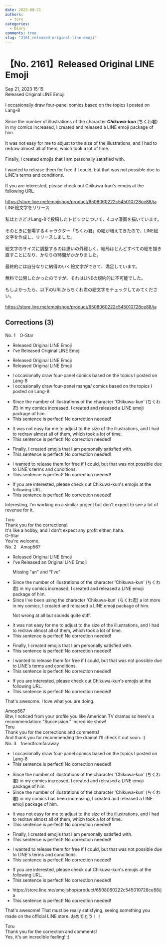 ```yaml
---
date: 2023-09-21
authors:
  - toru
categories:
  - Diary
comments: true
slug: "2161_released-original-line-emoji"
---
```


# 【No. 2161】Released Original LINE Emoji
<div class="date">Sep 21, 2023 15:15</div>
<div id="post"><div id="body_show_ori">
Released Original LINE Emoji<br/><br/>I occasionally draw four-panel comics based on the topics I posted on Lang-8<br/><br/>Since the number of illustrations of the character <strong><em>Chikuwa-kun</em></strong> (ちくわ君) in my comics increased, I created and released a LINE emoji package of him.<br/><br/>It was not easy for me to adjust to the size of the illustrations, and I had to redraw almost all of them, which took a lot of time.<br/><br/>Finally, I created emojis that I am personally satisfied with.<br/><br/>I wanted to release them for free if I could, but that was not possible due to LINE's terms and conditions.<br/><br/>If you are interested, please check out Chikuwa-kun's emojis at the following URL.<br/><br/><a href="https://store.line.me/emojishop/product/6508060222c545010728ce88/ja" target="_blank">https://store.line.me/emojishop/product/6508060222c545010728ce88/ja</a>
</div></div>

<!-- more -->

<div id="post_ja"><div id="body_show_mo">
LINE絵文字をリリース<br/><br/>私はときどきLang-8で投稿したトピックについて、4コマ漫画を描いています。<br/><br/>そのときに登場するキャラクター「ちくわ君」の絵が増えてきたので、LINE絵文字を作成し、リリースしました。<br/><br/>絵文字のサイズに調整するのは思いの外難しく、結局ほとんどすべての絵を描き直すことになり、かなりの時間がかかりました。<br/><br/>最終的には自分なりに納得のいく絵文字ができて、満足しています。<br/><br/>無料で公開したかったのですが、それはLINEの規約的に不可能でした。<br/><br/>もしよかったら、以下のURLからちくわ君の絵文字をチェックしてみてください。<br/><br/><a href="https://store.line.me/emojishop/product/6508060222c545010728ce88/ja" target="_blank">https://store.line.me/emojishop/product/6508060222c545010728ce88/ja</a>
</div></div>

## Corrections (3)
<div id="block"><div class="first_name"> No. 1　<span class="just_name">O-Star</span></div><div id="block2">
<ul class="correction_field">
<li class="incorrect">Released Original LINE Emoji</li>
<li class="corrected correct">
<span class="f_bold">I've</span> Released Original LINE Emoji
</li>
</ul>
<ul class="correction_field">
<li class="incorrect">Released Original LINE Emoji</li>
<li class="corrected correct">
<span class="sline"><span class="f_red">Released Original LINE Emoji</span></span>
</li>
</ul>
<ul class="correction_field">
<li class="incorrect">I occasionally draw four-panel comics based on the topics I posted on Lang-8</li>
<li class="corrected correct">
I occasionally draw four-pane<span class="f_blue">l manga/ comics</span> based on the topics I posted on Lang-8
</li>
</ul>
<ul class="correction_field">
<li class="incorrect">Since the number of illustrations of the character 'Chikuwa-kun' (ちくわ君) in my comics increased, I created and released a LINE emoji package of him.</li>
<li class="corrected perfect">This sentence is perfect! No correction needed!</li>
</ul>
<ul class="correction_field">
<li class="incorrect">It was not easy for me to adjust to the size of the illustrations, and I had to redraw almost all of them, which took a lot of time.</li>
<li class="corrected perfect">This sentence is perfect! No correction needed!</li>
</ul>
<ul class="correction_field">
<li class="incorrect">Finally, I created emojis that I am personally satisfied with.</li>
<li class="corrected perfect">This sentence is perfect! No correction needed!</li>
</ul>
<ul class="correction_field">
<li class="incorrect">I wanted to release them for free if I could, but that was not possible due to LINE's terms and conditions.</li>
<li class="corrected perfect">This sentence is perfect! No correction needed!</li>
</ul>
<ul class="correction_field">
<li class="incorrect">If you are interested, please check out Chikuwa-kun's emojis at the following URL.</li>
<li class="corrected perfect">This sentence is perfect! No correction needed!</li>
</ul>
<p class="comment_small">
 Interesting, I'm working on a similar project but don't expect to see a lot of revenue for it.
</p>

</div><div class="name"><span class="just_name">Toru</span><br>
Thank you for the corrections!<br/>It's like a hobby, and I don't expect any profit either, haha.
</div>
<div class="name"><span class="just_name">O-Star</span><br>
You're welcome.
</div>
</div>
<div id="block"><div class="first_name"> No. 2　<span class="just_name">Amop567</span></div><div id="block2">
<ul class="correction_field">
<li class="incorrect">Released Original LINE Emoji</li>
<li class="corrected correct">
<span class="f_blue">I've</span> Released <span class="f_blue">an</span> Original LINE Emoji
<p class="correction_comment">Missing "an" and "I've"</p>
</li>
</ul>
<ul class="correction_field">
<li class="incorrect">Since the number of illustrations of the character 'Chikuwa-kun' (ちくわ君) in my comics increased, I created and released a LINE emoji package of him.</li>
<li class="corrected correct">
Since <span class="f_blue">I've been using the</span> character 'Chikuwa-kun' (ちくわ君)<span class="f_blue"> a lot more in my comics</span>, I created and released a LINE emoji package of him.
<p class="correction_comment">Not wrong at all but sounds quite stiff.</p>
</li>
</ul>
<ul class="correction_field">
<li class="incorrect">It was not easy for me to adjust to the size of the illustrations, and I had to redraw almost all of them, which took a lot of time.</li>
<li class="corrected perfect">This sentence is perfect! No correction needed!</li>
</ul>
<ul class="correction_field">
<li class="incorrect">Finally, I created emojis that I am personally satisfied with.</li>
<li class="corrected perfect">This sentence is perfect! No correction needed!</li>
</ul>
<ul class="correction_field">
<li class="incorrect">I wanted to release them for free if I could, but that was not possible due to LINE's terms and conditions.</li>
<li class="corrected perfect">This sentence is perfect! No correction needed!</li>
</ul>
<ul class="correction_field">
<li class="incorrect">If you are interested, please check out Chikuwa-kun's emojis at the following URL.</li>
<li class="corrected perfect">This sentence is perfect! No correction needed!</li>
</ul>
<p class="comment_small">
 That's awesome. I love what you are doing.
</p>

</div><div class="name"><span class="just_name">Amop567</span><br>
Btw, I noticed from your profile you like American TV dramas so here's a recommendation: "Succession." Incredible show! 
</div>
<div class="name"><span class="just_name">Toru</span><br>
Thank you for the corrections and comments! <br/>And thank you for recommending the drama! I'll check it out soon. :)
</div>
</div>
<div id="block"><div class="first_name"> No. 3　<span class="just_name">friendfromfaraway</span></div><div id="block2">
<ul class="correction_field">
<li class="incorrect">I occasionally draw four-panel comics based on the topics I posted on Lang-8</li>
<li class="corrected perfect">This sentence is perfect! No correction needed!</li>
</ul>
<ul class="correction_field">
<li class="incorrect">Since the number of illustrations of the character 'Chikuwa-kun' (ちくわ君) in my comics increased, I created and released a LINE emoji package of him.</li>
<li class="corrected correct">
Since the number of illustrations of the character 'Chikuwa-kun' (ちくわ君) in my comics <span class="f_blue">has been increasing,</span> I created and released a LINE emoji package of him.
</li>
</ul>
<ul class="correction_field">
<li class="incorrect">It was not easy for me to adjust to the size of the illustrations, and I had to redraw almost all of them, which took a lot of time.</li>
<li class="corrected perfect">This sentence is perfect! No correction needed!</li>
</ul>
<ul class="correction_field">
<li class="incorrect">Finally, I created emojis that I am personally satisfied with.</li>
<li class="corrected perfect">This sentence is perfect! No correction needed!</li>
</ul>
<ul class="correction_field">
<li class="incorrect">I wanted to release them for free if I could, but that was not possible due to LINE's terms and conditions.</li>
<li class="corrected perfect">This sentence is perfect! No correction needed!</li>
</ul>
<ul class="correction_field">
<li class="incorrect">If you are interested, please check out Chikuwa-kun's emojis at the following URL.</li>
<li class="corrected perfect">This sentence is perfect! No correction needed!</li>
</ul>
<ul class="correction_field">
<li class="incorrect">https://store.line.me/emojishop/product/6508060222c545010728ce88/ja</li>
<li class="corrected perfect">This sentence is perfect! No correction needed!</li>
</ul>
<p class="comment_small">
 That's awesome! That must be really satisfying, seeing something you made on the official LINE store. おめでとう！！
</p>

</div><div class="name"><span class="just_name">Toru</span><br>
Thank you for the correction and comments!<br/>Yes, it's an incredible feeling! :)
</div>
</div>
